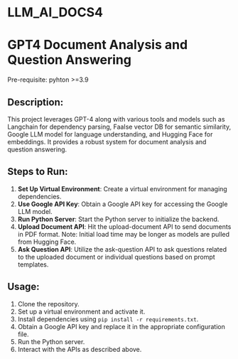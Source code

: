 # LLM_AI_DOCS4

# GPT4 Document Analysis and Question Answering

Pre-requisite:
pyhton >=3.9

## Description:
This project leverages GPT-4 along with various tools and models such as Langchain for dependency parsing, FaaIse vector DB for semantic similarity, Google LLM model for language understanding, and Hugging Face for embeddings. It provides a robust system for document analysis and question answering.

## Steps to Run:
1. **Set Up Virtual Environment**: Create a virtual environment for managing dependencies.
2. **Use Google API Key**: Obtain a Google API key for accessing the Google LLM model.
3. **Run Python Server**: Start the Python server to initialize the backend.
4. **Upload Document API**: Hit the upload-document API to send documents in PDF format. Note: Initial load time may be longer as models are pulled from Hugging Face.
5. **Ask Question API**: Utilize the ask-question API to ask questions related to the uploaded document or individual questions based on prompt templates.

## Usage:
1. Clone the repository.
2. Set up a virtual environment and activate it.
3. Install dependencies using `pip install -r requirements.txt`.
4. Obtain a Google API key and replace it in the appropriate configuration file.
5. Run the Python server.
6. Interact with the APIs as described above.


